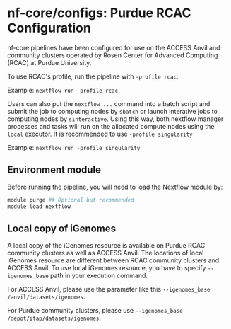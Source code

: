 # nf-core/configs: Purdue RCAC Configuration

nf-core pipelines have been configured for use on the ACCESS Anvil and community clusters operated by Rosen Center for Advanced Computing (RCAC) at Purdue University.

To use RCAC's profile, run the pipeline with `-profile rcac`. 

Example: `nextflow run -profile rcac`

Users can also put the `nextflow ...` command into a batch script and submit the job to computing nodes by `sbatch` or launch interative jobs to computing nodes by `sinteractive`. Using this way, both nextflow manager processes and tasks will run on the allocated compute nodes using the `local` executor. It is recommended to use `-profile singularity`

Example: `nextflow run -profile singularity`



## Environment module

Before running the pipeline, you will need to load the Nextflow module by:


```bash
module purge ## Optional but recommended
module load nextflow
```

## Local copy of iGenomes 

A local copy of the iGenomes resource is available on Purdue RCAC community clusters as well as ACCESS Anvil. The locations of local iGenomes resource are different between RCAC community clusters and ACCESS Anvil. To use local iGenomes resource, you have to specify `--igenomes_base` path in your execution command. 

For ACCESS Anvil, please use the parameter like this `--igenomes_base /anvil/datasets/igenomes`.

For Purdue community clusters, please use `--igenomes_base /depot/itap/datasets/igenomes`.

